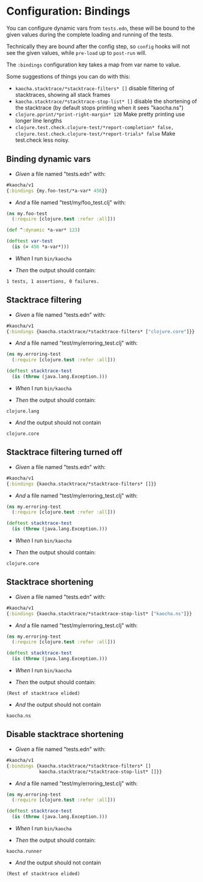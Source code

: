 <!-- This document is generated based on a corresponding .feature file, do not edit directly -->

# Configuration: Bindings

You can configure dynamic vars from `tests.edn`, these will be bound to the
  given values during the complete loading and running of the tests.

  Technically they are bound after the config step, so `config` hooks will not
  see the given values, while `pre-load` up to `post-run` will.

  The `:bindings` configuration key takes a map from var name to value.

  Some suggestions of things you can do with this:

  - `kaocha.stacktrace/*stacktrace-filters* []` disable filtering of
    stacktraces, showing all stack frames
  - `kaocha.stacktrace/*stacktrace-stop-list* []` disable the shortening
    of the stacktrace (by default stops printing when it sees "kaocha.ns")
  - `clojure.pprint/*print-right-margin* 120` Make pretty printing use longer
    line lengths
  - `clojure.test.check.clojure-test/*report-completion* false, clojure.test.check.clojure-test/*report-trials* false`
    Make test.check less noisy.

## Binding dynamic vars

- <em>Given </em> a file named "tests.edn" with:

``` clojure
#kaocha/v1
{:bindings {my.foo-test/*a-var* 456}}
```


- <em>And </em> a file named "test/my/foo_test.clj" with:

``` clojure
(ns my.foo-test
  (:require [clojure.test :refer :all]))

(def ^:dynamic *a-var* 123)

(deftest var-test
  (is (= 456 *a-var*)))
```


- <em>When </em> I run `bin/kaocha`

- <em>Then </em> the output should contain:

``` nil
1 tests, 1 assertions, 0 failures.
```



## Stacktrace filtering

- <em>Given </em> a file named "tests.edn" with:

``` clojure
#kaocha/v1
{:bindings {kaocha.stacktrace/*stacktrace-filters* ["clojure.core"]}}
```


- <em>And </em> a file named "test/my/erroring_test.clj" with:

``` clojure
(ns my.erroring-test
  (:require [clojure.test :refer :all]))

(deftest stacktrace-test
  (is (throw (java.lang.Exception.)))

```


- <em>When </em> I run `bin/kaocha`

- <em>Then </em> the output should contain:

``` nil
clojure.lang
```


- <em>And </em> the output should not contain

``` nil
clojure.core
```



## Stacktrace filtering turned off

- <em>Given </em> a file named "tests.edn" with:

``` clojure
#kaocha/v1
{:bindings {kaocha.stacktrace/*stacktrace-filters* []}}
```


- <em>And </em> a file named "test/my/erroring_test.clj" with:

``` clojure
(ns my.erroring-test
  (:require [clojure.test :refer :all]))

(deftest stacktrace-test
  (is (throw (java.lang.Exception.)))

```


- <em>When </em> I run `bin/kaocha`

- <em>Then </em> the output should contain:

``` nil
clojure.core
```



## Stacktrace shortening

- <em>Given </em> a file named "tests.edn" with:

``` clojure
#kaocha/v1
{:bindings {kaocha.stacktrace/*stacktrace-stop-list* ["kaocha.ns"]}}
```


- <em>And </em> a file named "test/my/erroring_test.clj" with:

``` clojure
(ns my.erroring-test
  (:require [clojure.test :refer :all]))

(deftest stacktrace-test
  (is (throw (java.lang.Exception.)))

```


- <em>When </em> I run `bin/kaocha`

- <em>Then </em> the output should contain:

``` nil
(Rest of stacktrace elided)
```


- <em>And </em> the output should not contain

``` nil
kaocha.ns
```



## Disable stacktrace shortening

- <em>Given </em> a file named "tests.edn" with:

``` clojure
#kaocha/v1
{:bindings {kaocha.stacktrace/*stacktrace-filters* []
            kaocha.stacktrace/*stacktrace-stop-list* []}}
```


- <em>And </em> a file named "test/my/erroring_test.clj" with:

``` clojure
(ns my.erroring-test
  (:require [clojure.test :refer :all]))

(deftest stacktrace-test
  (is (throw (java.lang.Exception.)))

```


- <em>When </em> I run `bin/kaocha`

- <em>Then </em> the output should contain:

``` nil
kaocha.runner
```


- <em>And </em> the output should not contain

``` nil
(Rest of stacktrace elided)
```




